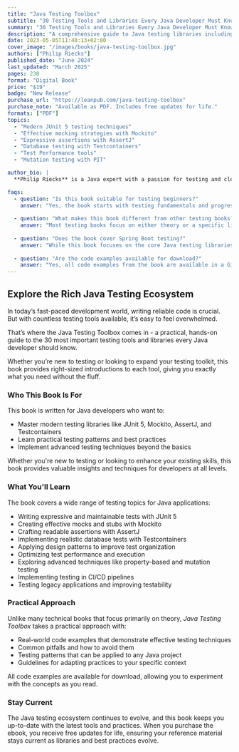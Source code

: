 ```yaml
---
title: "Java Testing Toolbox"
subtitle: "30 Testing Tools and Libraries Every Java Developer Must Know"
summary: "30 Testing Tools and Libraries Every Java Developer Must Know"
description: "A comprehensive guide to Java testing libraries including JUnit 5, Mockito, AssertJ, and TestContainers with real-world examples and best practices"
date: 2023-05-05T11:40:13+02:00
cover_image: "/images/books/java-testing-toolbox.jpg"
authors: ["Philip Riecks"]
published_date: "June 2024"
last_updated: "March 2025"
pages: 230
format: "Digital Book"
price: "$19"
badge: "New Release"
purchase_url: "https://leanpub.com/java-testing-toolbox"
purchase_note: "Available as PDF. Includes free updates for life."
formats: ["PDF"]
topics:
  - "Modern JUnit 5 testing techniques"
  - "Effective mocking strategies with Mockito"
  - "Expressive assertions with AssertJ"
  - "Database testing with Testcontainers"
  - "Test Performance tools"
  - "Mutation testing with PIT"

author_bio: |
  **Philip Riecks** is a Java expert with a passion for testing and clean code. Through his consulting and teaching work, he has helped dozens of companies implement effective testing strategies. He is a regular speaker at conferences like Spring I/O, Devoxx, and VMWare Explore, where he shares practical insights about testing and software quality.

faqs:
  - question: "Is this book suitable for testing beginners?"
    answer: "Yes, the book starts with testing fundamentals and progressively builds to more advanced topics. If you have basic Java knowledge, you'll be able to follow along and improve your testing skills regardless of your current level."
  
  - question: "What makes this book different from other testing books?"
    answer: "Most testing books focus on either theory or a specific library. The Java Testing Toolbox covers the complete ecosystem of modern Java testing tools with a practical approach, showing how they work together in real-world scenarios."
  
  - question: "Does the book cover Spring Boot testing?"
    answer: "While this book focuses on the core Java testing libraries that are framework-agnostic, it does include examples of how these tools integrate with Spring Boot. For comprehensive Spring Boot testing, check out our dedicated book 'Testing Spring Boot Applications'."
  
  - question: "Are the code examples available for download?"
    answer: "Yes, all code examples from the book are available in a GitHub repository, allowing you to experiment with the concepts as you read."
---
```


## Explore the Rich Java Testing Ecosystem

In today’s fast-paced development world, writing reliable code is crucial. But with countless testing tools available, it’s easy to feel overwhelmed.

That’s where the Java Testing Toolbox comes in - a practical, hands-on guide to the 30 most important testing tools and libraries every Java developer should know.

Whether you’re new to testing or looking to expand your testing toolkit, this book provides right-sized introductions to each tool, giving you exactly what you need without the fluff.

### Who This Book Is For

This book is written for Java developers who want to:

- Master modern testing libraries like JUnit 5, Mockito, AssertJ, and Testcontainers
- Learn practical testing patterns and best practices
- Implement advanced testing techniques beyond the basics

Whether you're new to testing or looking to enhance your existing skills, this book provides valuable insights and techniques for developers at all levels.

### What You'll Learn

The book covers a wide range of testing topics for Java applications:

- Writing expressive and maintainable tests with JUnit 5
- Creating effective mocks and stubs with Mockito
- Crafting readable assertions with AssertJ
- Implementing realistic database tests with Testcontainers
- Applying design patterns to improve test organization
- Optimizing test performance and execution
- Exploring advanced techniques like property-based and mutation testing
- Implementing testing in CI/CD pipelines
- Testing legacy applications and improving testability

### Practical Approach

Unlike many technical books that focus primarily on theory, *Java Testing Toolbox* takes a practical approach with:

- Real-world code examples that demonstrate effective testing techniques
- Common pitfalls and how to avoid them
- Testing patterns that can be applied to any Java project
- Guidelines for adapting practices to your specific context

All code examples are available for download, allowing you to experiment with the concepts as you read.

### Stay Current

The Java testing ecosystem continues to evolve, and this book keeps you up-to-date with the latest tools and practices. When you purchase the ebook, you receive free updates for life, ensuring your reference material stays current as libraries and best practices evolve.
